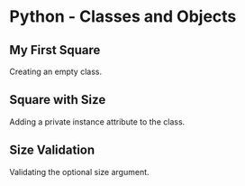 # Python - Classes and Objects

## My First Square
Creating an empty class.

## Square with Size
Adding a private instance attribute to the class.

## Size Validation
Validating the optional size argument.

